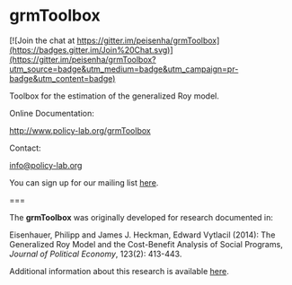 grmToolbox
===================

[![Join the chat at https://gitter.im/peisenha/grmToolbox](https://badges.gitter.im/Join%20Chat.svg)](https://gitter.im/peisenha/grmToolbox?utm_source=badge&utm_medium=badge&utm_campaign=pr-badge&utm_content=badge)

Toolbox for the estimation of the generalized Roy model.

Online Documentation:

http://www.policy-lab.org/grmToolbox

Contact:

info@policy-lab.org

You can sign up for our mailing list [here](http://eepurl.com/RStEH).

===

The **grmToolbox** was originally developed for research documented in:

Eisenhauer, Philipp and James J. Heckman, Edward Vytlacil (2014): The Generalized Roy Model and the Cost-Benefit Analysis of Social Programs, *Journal of Political Economy*, 123(2): 413-443.

Additional information about this research is available [here](http://www.policy-lab.org/cb-analysis).
